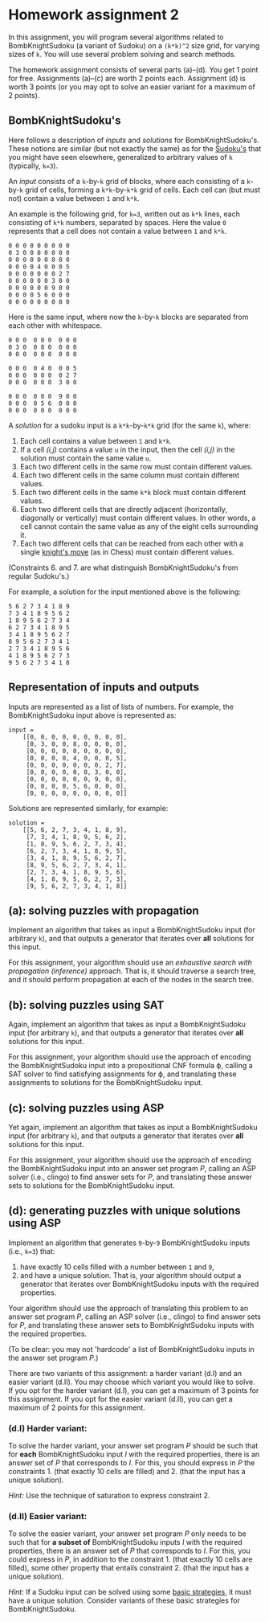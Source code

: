 # Homework assignment 2

In this assignment, you will program several algorithms related to BombKnightSudoku (a variant of Sudoku) on a `(k*k)^2` size grid, for varying sizes of `k`. You will use several problem solving and search methods.

The homework assignment consists of several parts (a)&ndash;(d).
You get 1 point for free.
Assignments (a)&ndash;(c) are worth 2 points each.
Assignment (d) is worth 3 points (or you may opt to solve an easier variant for a maximum of 2 points).

## BombKnightSudoku's

Here follows a description of *inputs* and *solutions* for BombKnightSudoku's.
These notions are similar (but not exactly the same) as for the [Sudoku's](https://en.wikipedia.org/wiki/Sudoku) that you might have seen elsewhere, generalized to arbitrary values of `k` (typically, `k=3`).

An *input* consists of a `k`-by-`k` grid of blocks,
where each consisting of a `k`-by-`k` grid of cells,
forming a `k*k`-by-`k*k` grid of cells.
Each cell can (but must not) contain a value between `1` and `k*k`.

An example is the following grid, for `k=3`, written out
as `k*k` lines, each consisting of `k*k` numbers, separated by spaces.
Here the value `0` represents that a cell does not contain
a value between `1` and `k*k`.

```
0 0 0 0 0 0 0 0 0
0 3 0 0 8 0 0 0 0
0 0 0 0 0 0 0 0 0
0 0 0 0 4 0 0 0 5
0 0 0 0 0 0 0 2 7
0 0 0 0 0 0 3 0 0
0 0 0 0 0 0 9 0 0
0 0 0 0 5 6 0 0 0
0 0 0 0 0 0 0 0 0
```

Here is the same input, where now the `k`-by-`k` blocks are separated from
each other with whitespace.

```
0 0 0  0 0 0  0 0 0
0 3 0  0 8 0  0 0 0
0 0 0  0 0 0  0 0 0

0 0 0  0 4 0  0 0 5
0 0 0  0 0 0  0 2 7
0 0 0  0 0 0  3 0 0

0 0 0  0 0 0  9 0 0
0 0 0  0 5 6  0 0 0
0 0 0  0 0 0  0 0 0
```

A *solution* for a sudoku input is a `k*k`-by-`k*k` grid (for the same `k`),
where:
1. Each cell contains a value between `1` and `k*k`.
1. If a cell *(i,j)* contains a value `u` in the input,
  then the cell *(i,j)* in the solution must contain the same value `u`.
1. Each two different cells in the same row must contain different values.
1. Each two different cells in the same column must contain different values.
1. Each two different cells in the same `k*k` block must contain different values.
1. Each two different cells that are directly adjacent (horizontally, diagonally or vertically) must contain different values. In other words, a cell cannot contain the same value as any of the eight cells surrounding it.
1. Each two different cells that can be reached from each other with a single [knight's move](https://en.wikipedia.org/wiki/Knight_%28chess%29) (as in Chess) must contain different values.

(Constraints 6. and 7. are what distinguish BombKnightSudoku's from regular Sudoku's.)

For example, a solution for the input mentioned above is the following:

```
5 6 2 7 3 4 1 8 9
7 3 4 1 8 9 5 6 2
1 8 9 5 6 2 7 3 4
6 2 7 3 4 1 8 9 5
3 4 1 8 9 5 6 2 7
8 9 5 6 2 7 3 4 1
2 7 3 4 1 8 9 5 6
4 1 8 9 5 6 2 7 3
9 5 6 2 7 3 4 1 8
```

## Representation of inputs and outputs

Inputs are represented as a list of lists of numbers.
For example, the BombKnightSudoku input above is represented as:

```
input =
    [[0, 0, 0, 0, 0, 0, 0, 0, 0],
     [0, 3, 0, 0, 8, 0, 0, 0, 0],
     [0, 0, 0, 0, 0, 0, 0, 0, 0],
     [0, 0, 0, 0, 4, 0, 0, 0, 5],
     [0, 0, 0, 0, 0, 0, 0, 2, 7],
     [0, 0, 0, 0, 0, 0, 3, 0, 0],
     [0, 0, 0, 0, 0, 0, 9, 0, 0],
     [0, 0, 0, 0, 5, 6, 0, 0, 0],
     [0, 0, 0, 0, 0, 0, 0, 0, 0]]
```

Solutions are represented similarly, for example:

```
solution =
    [[5, 6, 2, 7, 3, 4, 1, 8, 9],
     [7, 3, 4, 1, 8, 9, 5, 6, 2],
     [1, 8, 9, 5, 6, 2, 7, 3, 4],
     [6, 2, 7, 3, 4, 1, 8, 9, 5],
     [3, 4, 1, 8, 9, 5, 6, 2, 7],
     [8, 9, 5, 6, 2, 7, 3, 4, 1],
     [2, 7, 3, 4, 1, 8, 9, 5, 6],
     [4, 1, 8, 9, 5, 6, 2, 7, 3],
     [9, 5, 6, 2, 7, 3, 4, 1, 8]]
```

## (a): solving puzzles with propagation

Implement an algorithm that takes as input a BombKnightSudoku input (for arbitrary `k`), and that outputs a generator that iterates over **all** solutions for this input.

For this assignment, your algorithm should use an *exhaustive search with propagation (inference)* approach. That is, it should traverse a search tree, and it should perform propagation at each of the nodes in the search tree.

## (b): solving puzzles using SAT

Again, implement an algorithm that takes as input a BombKnightSudoku input (for arbitrary `k`), and that outputs a generator that iterates over **all** solutions for this input.

For this assignment, your algorithm should use the approach of encoding the BombKnightSudoku input into a propositional CNF formula &varphi;, calling a SAT solver to find satisfying assignments for &varphi;, and translating these assignments to solutions for the BombKnightSudoku input.

## (c): solving puzzles using ASP

Yet again, implement an algorithm that takes as input a BombKnightSudoku input (for arbitrary `k`), and that outputs a generator that iterates over **all** solutions for this input.

For this assignment, your algorithm should use the approach of encoding the BombKnightSudoku input into an answer set program *P*, calling an ASP solver (i.e., clingo) to find answer sets for *P*, and translating these answer sets to solutions for the BombKnightSudoku input.

## (d): generating puzzles with unique solutions using ASP

Implement an algorithm that generates `9`-by-`9` BombKnightSudoku inputs (i.e., `k=3`) that:
1. have exactly 10 cells filled with a number between `1` and `9`,
1. and have a unique solution.
That is, your algorithm should output a generator that iterates over BombKnightSudoku inputs with the required properties.

Your algorithm should use the approach of translating this problem to an answer set program *P*, calling an ASP solver (i.e., clingo) to find answer sets for *P*, and translating these answer sets to BombKnightSudoku inputs with the required properties.

(To be clear: you may not 'hardcode' a list of BombKnightSudoku inputs in the answer set program *P*.)

There are two variants of this assignment: a harder variant (d.I) and an easier variant (d.II). You may choose which variant you would like to solve.
If you opt for the harder variant (d.I), you can get a maximum of 3 points for this assignment.
If you opt for the easier variant (d.II), you can get a maximum of 2 points for this assignment.


### (d.I) Harder variant:

To solve the harder variant, your answer set program *P* should be such that for **each** BombKnightSudoku input *I* with the required properties, there is an answer set of *P* that corresponds to *I*. For this, you should express in *P* the constraints 1. (that exactly 10 cells are filled) and 2. (that the input has a unique solution).

*Hint:* Use the technique of saturation to express constraint 2.

### (d.II) Easier variant:

To solve the easier variant, your answer set program *P* only needs to be such that for **a subset of** BombKnightSudoku inputs *I* with the required properties, there is an answer set of *P* that corresponds to *I*. For this, you could express in *P*, in addition to the constraint 1. (that exactly 10 cells are filled), some other property that entails constraint 2. (that the input has a unique solution).

*Hint:* If a Sudoku input can be solved using some [basic strategies](http://pi.math.cornell.edu/~mec/Summer2009/Mahmood/Solve.html), it must have a unique solution. Consider variants of these basic strategies for BombKnightSudoku.
